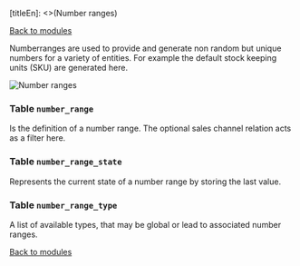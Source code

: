 [titleEn]: <>(Number ranges)

[Back to modules](./../10-modules.md)

Numberranges are used to provide and generate non random but unique numbers for a variety of entities. For example the default stock keeping units (SKU) are generated here.

![Number ranges](./dist/erm-shopware-core-system-numberrange.svg)


### Table `number_range`

Is the definition of a number range. The optional sales channel relation acts as a filter here.


### Table `number_range_state`

Represents the current state of a number range by storing the last value.


### Table `number_range_type`

A list of available types, that may be global or lead to associated number ranges.


[Back to modules](./../10-modules.md)
